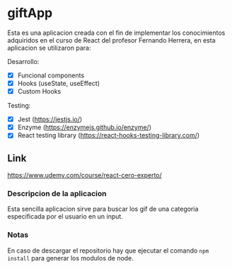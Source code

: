 # giftApp

Esta es una aplicacion creada con el fin de implementar los conocimientos adquiridos en el curso de React del profesor Fernando Herrera, en esta aplicacion se utilizaron para:

Desarrollo:

- [x] Funcional components
- [x] Hooks (useState, useEffect)
- [x] Custom Hooks

Testing:

- [x] Jest (https://jestjs.io/)
- [x] Enzyme (https://enzymejs.github.io/enzyme/)
- [x] React testing library (https://react-hooks-testing-library.com/)

## Link

https://www.udemy.com/course/react-cero-experto/

### Descripcion de la aplicacion

Esta sencilla aplicacion sirve para buscar los gif de una categoria especificada por el usuario en un input.

### Notas

En caso de descargar el repositorio hay que ejecutar el comando `npm install` para generar los modulos de node.